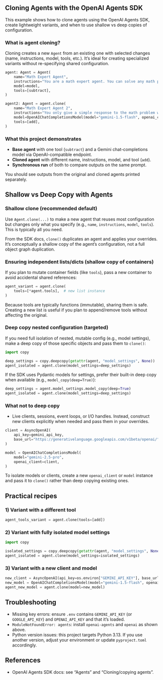 ## Cloning Agents with the OpenAI Agents SDK

This example shows how to clone agents using the OpenAI Agents SDK, create lightweight variants, and when to use shallow vs deep copies of configuration.

### What is agent cloning?
Cloning creates a new `Agent` from an existing one with selected changes (name, instructions, model, tools, etc.). It’s ideal for creating specialized variants without re-specifying shared configuration.

```startLine:36:endLine:48:Agent_as_clone/main.py
agent: Agent = Agent(
    name="Math Expert Agent",
    instructions="You are a math expert agent. You can solve any math problem and explain the solution step by step in an easy manner.",
    model=model,
    tools=[subtract],
)

agent2: Agent = agent.clone(
    name="Math Expert Agent 2",
    instructions="You only give a simple response to the math problem without any explanation.",
    model=OpenAIChatCompletionsModel(model="gemini-1.5-flash", openai_client=client),
    tools=[add],
)
```

### What this project demonstrates
- **Base agent** with one tool (`subtract`) and a Gemini chat-completions model via OpenAI-compatible endpoint.
- **Cloned agent** with different name, instructions, model, and tool (`add`).
- **Synchronous run** of both to compare outputs on the same prompt.


You should see outputs from the original and cloned agents printed separately.

## Shallow vs Deep Copy with Agents

### Shallow clone (recommended default)
Use `Agent.clone(...)` to make a new agent that reuses most configuration but changes only what you specify (e.g., `name`, `instructions`, `model`, `tools`). This is typically all you need.

From the SDK docs, `clone()` duplicates an agent and applies your overrides. It’s conceptually a shallow copy of the agent’s configuration, not a full object graph duplication.

### Ensuring independent lists/dicts (shallow copy of containers)
If you plan to mutate container fields (like `tools`), pass a new container to avoid accidental shared references:

```python
agent_variant = agent.clone(
    tools=[*agent.tools],  # new list instance
)
```

Because tools are typically functions (immutable), sharing them is safe. Creating a new list is useful if you plan to append/remove tools without affecting the original.

### Deep copy nested configuration (targeted)
If you need full isolation of nested, mutable config (e.g., model settings), make a deep copy of those specific objects and pass them to `clone()`:

```python
import copy

deep_settings = copy.deepcopy(getattr(agent, "model_settings", None))
agent_isolated = agent.clone(model_settings=deep_settings)
```

If the SDK uses Pydantic models for settings, prefer their built-in deep copy when available (e.g., `model_copy(deep=True)`):

```python
deep_settings = agent.model_settings.model_copy(deep=True)
agent_isolated = agent.clone(model_settings=deep_settings)
```

### What not to deep copy
- Live clients, sessions, event loops, or I/O handles. Instead, construct new clients explicitly when needed and pass them in your overrides.

```startLine:16:endLine:24:Agent_as_clone/main.py
client = AsyncOpenAI(
    api_key=gemini_api_key,
    base_url="https://generativelanguage.googleapis.com/v1beta/openai/",
)

model = OpenAIChatCompletionsModel(
    model="gemini-2.5-pro",
    openai_client=client,
)
```

To isolate models or clients, create a new `openai_client` or `model` instance and pass it to `clone()` rather than deep copying existing ones.

## Practical recipes

### 1) Variant with a different tool
```python
agent_tools_variant = agent.clone(tools=[add])
```

### 2) Variant with fully isolated model settings
```python
import copy

isolated_settings = copy.deepcopy(getattr(agent, "model_settings", None))
agent_isolated = agent.clone(model_settings=isolated_settings)
```

### 3) Variant with a new client and model
```python
new_client = AsyncOpenAI(api_key=os.environ["GEMINI_API_KEY"], base_url="https://generativelanguage.googleapis.com/v1beta/openai/")
new_model = OpenAIChatCompletionsModel(model="gemini-1.5-flash", openai_client=new_client)
agent_new_model = agent.clone(model=new_model)
```

## Troubleshooting
- Missing key errors: ensure `.env` contains `GEMINI_API_KEY` (or `GOOGLE_API_KEY`) and `OPENAI_API_KEY` and that it’s loaded.
- `ModuleNotFoundError: agents`: install `openai-agents` and `openai` as shown above.
- Python version issues: this project targets Python 3.13. If you use another version, adjust your environment or update `pyproject.toml` accordingly.

## References
- OpenAI Agents SDK docs: see “Agents” and “Cloning/copying agents”.

